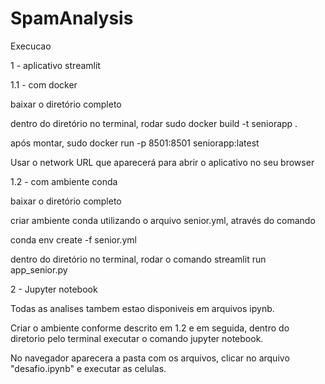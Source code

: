 # SpamAnalysis

Execucao

1 - aplicativo streamlit

1.1 - com docker 

baixar o diretório completo

dentro do diretório no terminal, rodar sudo docker build -t seniorapp .

após montar, sudo docker run -p 8501:8501 seniorapp:latest

Usar o network URL que aparecerá para abrir o aplicativo no seu browser

1.2 - com ambiente conda

baixar o diretório completo

criar ambiente conda utilizando o arquivo senior.yml, através do comando

conda env create -f senior.yml

dentro do diretório no terminal, rodar o comando streamlit run app_senior.py

2 -  Jupyter notebook

Todas as analises tambem estao disponiveis em arquivos ipynb. 

Criar o ambiente conforme descrito em 1.2 e em seguida, dentro do diretorio pelo terminal executar o comando jupyter notebook.

No navegador aparecera a pasta com os arquivos, clicar no arquivo "desafio.ipynb" e executar as celulas.
